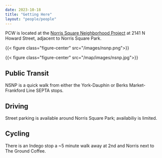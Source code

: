```yaml
---
date: 2023-10-18
title: "Getting Here"
layout: "people/people"
---
```


PCW is located at the [Norris Square Neighborhood Project](http://myneighborhoodproject.org/) at 2141 N Howard Street, adjacent to Norris Square Park. 

{{< figure class="figure-center" src="/images/nsnp.png">}}  

{{< figure class="figure-center" src="/map/images/nsnp.jpg">}}  

## Public Transit 
NSNP is a quick walk from either the York-Dauphin or Berks Market-Frankford Line SEPTA stops. 

## Driving 
Street parking is available around Norris Square Park; availabiliy is limited. 

## Cycling 
There is an Indego stop a ~5 minute walk away at 2nd and Norris next to The Ground Coffee. 